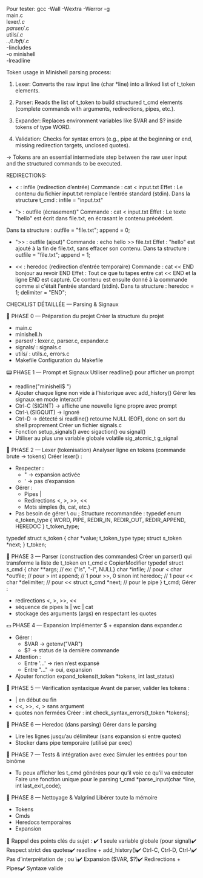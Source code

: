 Pour tester:
gcc -Wall -Wextra -Werror -g \
    main.c \
    lexer/*.c \
    parser/*.c \
    utils/*.c \
    ../Libft/*.c \
    -Iincludes \
    -o minishell \
    -lreadline

Token usage in Minishell parsing process:

1. Lexer:
   Converts the raw input line (char *line) into a linked list of t_token elements.

2. Parser:
   Reads the list of t_token to build structured t_cmd elements
   (complete commands with arguments, redirections, pipes, etc.).

3. Expander:
   Replaces environment variables like $VAR and $? inside tokens of type WORD.

4. Validation:
   Checks for syntax errors (e.g., pipe at the beginning or end, missing redirection targets, unclosed quotes).

-> Tokens are an essential intermediate step between the raw user input and the structured commands to be executed.

REDIRECTIONS:

- < : infile (redirection d’entrée)
Commande : cat < input.txt
Effet : Le contenu du fichier input.txt remplace l’entrée standard (stdin).
Dans la structure t_cmd :  infile = "input.txt"

- "> : outfile (écrasement)"
Commande : cat < input.txt
Effet : Le texte "hello" est écrit dans file.txt, en écrasant le contenu précédent.

Dans ta structure : outfile = "file.txt";  append = 0;

- ">> : outfile (ajout)"
Commande : echo hello >> file.txt
Effet : "hello" est ajouté à la fin de file.txt, sans effacer son contenu.
Dans ta structure : outfile = "file.txt";  append = 1;

- << : heredoc (redirection d’entrée temporaire)
Commande : cat << END bonjour au revoir END
Effet : Tout ce que tu tapes entre cat << END et la ligne END est capturé.
Ce contenu est ensuite donné à la commande comme si c'était l'entrée standard (stdin).
Dans ta structure : heredoc = 1;  delimiter = "END";


CHECKLIST DÉTAILLÉE — Parsing & Signaux

🧱 PHASE 0 — Préparation du projet
Créer la structure du projet
* main.c
* minishell.h
* parser/ : lexer.c, parser.c, expander.c
* signals/ : signals.c
* utils/ : utils.c, errors.c
* Makefile
Configuration du Makefile

📟 PHASE 1 — Prompt et Signaux
Utiliser readline() pour afficher un prompt
* readline("minishell$ ")
* Ajouter chaque ligne non vide à l’historique avec add_history()
Gérer les signaux en mode interactif
* Ctrl-C (SIGINT) → affiche une nouvelle ligne propre avec prompt
* Ctrl-\ (SIGQUIT) → ignoré
* Ctrl-D → détecté si readline() retourne NULL (EOF), donc on sort du shell proprement
Créer un fichier signals.c
* Fonction setup_signals() avec sigaction() ou signal()
* Utiliser au plus une variable globale volatile sig_atomic_t g_signal

🧠 PHASE 2 — Lexer (tokenisation)
Analyser ligne en tokens (commande brute → tokens)
Créer lexer() :
* Respecter :
    * " → expansion activée
    * ' → pas d’expansion
* Gérer :
    * Pipes |
    * Redirections <, >, >>, <<
    * Mots simples (ls, cat, etc.)
* Pas besoin de gérer \ ou ;
Structure recommandée :
typedef enum e_token_type {
  WORD, PIPE, REDIR_IN, REDIR_OUT, REDIR_APPEND, HEREDOC
} t_token_type;

typedef struct s_token {
  char *value;
  t_token_type type;
  struct s_token *next;
} t_token;

🧱 PHASE 3 — Parser (construction des commandes)
Créer un parser() qui transforme la liste de t_token en t_cmd
c
CopierModifier
typedef struct s_cmd {
  char **args; // ex: {"ls", "-l", NULL}
  char *infile;     // pour <
  char *outfile;    // pour >
  int   append;     // 1 pour >>, 0 sinon
  int   heredoc;    // 1 pour <<
  char *delimiter;  // pour <<
  struct s_cmd *next; // pour le pipe
} t_cmd;
Gérer :
* redirections <, >, >>, <<
* séquence de pipes ls | wc | cat
* stockage des arguments (args) en respectant les quotes

💵 PHASE 4 — Expansion
Implémenter $ + expansion dans expander.c
* Gérer :
    * $VAR → getenv("VAR")
    * $? → status de la dernière commande
* Attention :
    * Entre '...' → rien n’est expansé
    * Entre "..." → oui, expansion
* Ajouter fonction expand_tokens(t_token *tokens, int last_status)

📜 PHASE 5 — Vérification syntaxique
 Avant de parser, valider les tokens :
* | en début ou fin
* <<, >>, <, > sans argument
* quotes non fermées
Créer : int check_syntax_errors(t_token *tokens);

💬 PHASE 6 — Heredoc (dans parsing)
 Gérer dans le parsing
* Lire les lignes jusqu’au délimiteur (sans expansion si entre quotes)
* Stocker dans pipe temporaire (utilisé par exec)

🧪 PHASE 7 — Tests & intégration avec exec
 Simuler les entrées pour ton binôme
* Tu peux afficher les t_cmd générées pour qu’il voie ce qu’il va exécuter
 Faire une fonction unique pour le parsing
t_cmd *parse_input(char *line, int last_exit_code);

🧽 PHASE 8 — Nettoyage & Valgrind
Libérer toute la mémoire
* Tokens
* Cmds
* Heredocs temporaires
* Expansion

🧠 Rappel des points clés du sujet :
✔️ 1 seule variable globale (pour signal)✔️ Respect strict des quotes✔️ readline + add_history()✔️ Ctrl-C, Ctrl-D, Ctrl-\✔️ Pas d’interprétation de ; ou \✔️ Expansion ($VAR, $?)✔️ Redirections + Pipes✔️ Syntaxe valide

